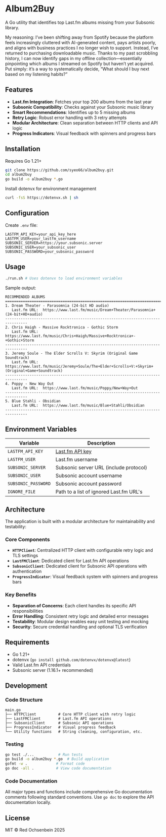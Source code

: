 # Album2Buy 

A Go utility that identifies top Last.fm albums missing from your Subsonic library.

My reasoning: I’ve been shifting away from Spotify because the platform feels increasingly cluttered with AI-generated content, pays artists poorly, and aligns with business practices I no longer wish to support. Instead, I’ve returned to purchasing downloadable music. Thanks to my past scrobbling history, I can now identify gaps in my offline collection—essentially pinpointing which albums I streamed on Spotify but haven’t yet acquired. Put simply: it’s a way to systematically decide, “What should I buy next based on my listening habits?”

## Features
- **Last.fm Integration**: Fetches your top 200 albums from the last year
- **Subsonic Compatibility**: Checks against your Subsonic music library
- **Smart Recommendations**: Identifies up to 5 missing albums
- **Retry Logic**: Robust error handling with 3 retry attempts
- **Modular Architecture**: Clean separation between HTTP clients and API logic
- **Progress Indicators**: Visual feedback with spinners and progress bars

## Installation

Requires Go 1.21+

```bash
git clone https://github.com/syeo66/album2buy.git
cd album2buy
go build -o album2buy *.go
```

Install dotenvx for environment management

```bash
curl -fsS https://dotenvx.sh | sh
```

## Configuration
Create `.env` file:

```env
LASTFM_API_KEY=your_api_key_here
LASTFM_USER=your_lastfm_username
SUBSONIC_SERVER=https://your.subsonic.server
SUBSONIC_USER=your_subsonic_user
SUBSONIC_PASSWORD=your_subsonic_password
```

## Usage

```bash
./run.sh # Uses dotenvx to load environment variables
```

Sample output:
```
RECOMMENDED ALBUMS
================================================================================
1. Dream Theater - Parasomnia (24-bit HD audio)
   Last.fm URL:  https://www.last.fm/music/Dream+Theater/Parasomnia+(24-bit+HD+audio)
--------------------------------------------------------------------------------
2. Chris Haigh - Massive Rocktronica - Gothic Storm
   Last.fm URL:  https://www.last.fm/music/Chris+Haigh/Massive+Rocktronica+-+Gothic+Storm
--------------------------------------------------------------------------------
3. Jeremy Soule - The Elder Scrolls V: Skyrim (Original Game Soundtrack)
   Last.fm URL:  https://www.last.fm/music/Jeremy+Soule/The+Elder+Scrolls+V:+Skyrim+(Original+Game+Soundtrack)
--------------------------------------------------------------------------------
4. Poppy - New Way Out
   Last.fm URL:  https://www.last.fm/music/Poppy/New+Way+Out
--------------------------------------------------------------------------------
5. Blue Stahli - Obsidian
   Last.fm URL:  https://www.last.fm/music/Blue+Stahli/Obsidian
--------------------------------------------------------------------------------
```

## Environment Variables
| Variable | Description |
|----------|-------------|
| `LASTFM_API_KEY` | [Last.fm API key](https://www.last.fm/api/account/create) |
| `LASTFM_USER` | Last.fm username |
| `SUBSONIC_SERVER` | Subsonic server URL (include protocol) |
| `SUBSONIC_USER` | Subsonic account username |
| `SUBSONIC_PASSWORD` | Subsonic account password |
| `IGNORE_FILE` | Path to a list of ignored Last.fm URL's |

## Architecture

The application is built with a modular architecture for maintainability and testability:

### Core Components
- **`HTTPClient`**: Centralized HTTP client with configurable retry logic and TLS settings
- **`LastFMClient`**: Dedicated client for Last.fm API operations
- **`SubsonicClient`**: Dedicated client for Subsonic API operations with authentication
- **`ProgressIndicator`**: Visual feedback system with spinners and progress bars

### Key Benefits
- **Separation of Concerns**: Each client handles its specific API responsibilities
- **Error Handling**: Consistent retry logic and detailed error messages
- **Testability**: Modular design enables easy unit testing and mocking
- **Security**: Secure credential handling and optional TLS verification

## Requirements
- Go 1.21+
- dotenvx (`go install github.com/dotenvx/dotenvx@latest`)
- Valid Last.fm API credentials
- Subsonic server (1.16.1+ recommended)

## Development

### Code Structure
```
main.go
├── HTTPClient          # Core HTTP client with retry logic
├── LastFMClient        # Last.fm API operations
├── SubsonicClient      # Subsonic API operations
├── ProgressIndicator   # Visual progress feedback
└── Utility functions   # String cleaning, configuration, etc.
```

### Testing
```bash
go test ./...           # Run tests
go build -o album2buy *.go  # Build application
gofmt -w .             # Format code
go doc -all .          # View code documentation
```

### Code Documentation
All major types and functions include comprehensive Go documentation comments following standard conventions. Use `go doc` to explore the API documentation locally.

## License
MIT © Red Ochsenbein 2025

